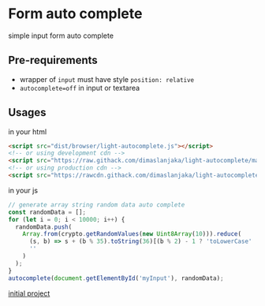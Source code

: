 # Form auto complete

simple input form auto complete

## Pre-requirements
- wrapper of `input` must have style `position: relative`
- `autocomplete=off` in input or textarea
<!-- - `data-autocomplete='[json array]'` in input or textarea -->

## Usages

in your html

```html
<script src="dist/browser/light-autocomplete.js"></script>
<!-- or using development cdn -->
<script src="https://raw.githack.com/dimaslanjaka/light-autocomplete/master/dist/browser/light-autocomplete.min.js"></script>
<!-- or using production cdn -->
<script src="https://rawcdn.githack.com/dimaslanjaka/light-autocomplete/6dab56fc3fdcb5be2c96b4ed3aa7bf5ba1ca2921/dist/browser/light-autocomplete.min.js"></script>
```

in your js

```js
// generate array string random data auto complete
const randomData = [];
for (let i = 0; i < 10000; i++) {
  randomData.push(
    Array.from(crypto.getRandomValues(new Uint8Array(10))).reduce(
      (s, b) => s + (b % 35).toString(36)[(b % 2) - 1 ? 'toLowerCase' : 'toUpperCase'](),
      ''
    )
  );
}
autocomplete(document.getElementById('myInput'), randomData);
```

[initial project](https://codepen.io/dimaslanjaka/pen/MWxqJRX?editors=1010)